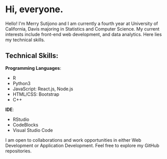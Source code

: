 # Hi, everyone.

Hello! I'm Merry Sutijono and I am currently a fourth year at University of California, Davis majoring in Statistics and Computer Science. My current interests include front-end web development, and data analytics. Here lies my technical skills. 

## Technical Skills:
**Programming Languages**: 
- R
- Python3
- JavaScript: React.js, Node.js
- HTML/CSS: Bootstrap
- C++

**IDE**:
- RStudio
- CodeBlocks
- Visual Studio Code

I am open to collaborations and work opportunities in either Web Development or Application Development. Feel free to explore my GitHub repositories.
